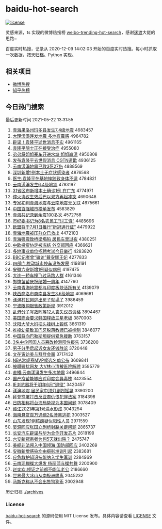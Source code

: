 # baidu-hot-search

[![license](https://img.shields.io/github/license/Arrackisarookie/baidu-hot-search)](https://github.com/Arrackisarookie/baidu-hot-search/blob/master/LICENSE)

灵感来源，ts 实现的微博热搜榜 [weibo-trending-hot-search](https://github.com/justjavac/weibo-trending-hot-search)，感谢[迷渡](https://github.com/justjavac)大佬的思路~

百度实时热搜，记录从 2020-12-09 14:02:03 开始的百度实时热搜。每小时抓取一次数据，按天[归档](./archives)。Python 实现。

## 相关项目
+ [微博热搜](https://github.com/Arrackisarookie/weibo-hot-search)
+ [知乎热榜](https://github.com/Arrackisarookie/zhihu-top-search)

## 今日热门搜索

<!-- Rank Begin -->

最后更新时间 2021-05-22 13:31:55

1. [青海果洛州玛多县发生7.4级地震](http://www.baidu.com/baidu?cl=3&tn=SE_baiduhomet8_jmjb7mjw&rsv_dl=fyb_top&fr=top1000&wd=%C7%E0%BA%A3%B9%FB%C2%E5%D6%DD%C2%EA%B6%E0%CF%D8%B7%A2%C9%FA7.4%BC%B6%B5%D8%D5%F0) 4983457
1. [大理漾濞连发地震 多地有震感](http://www.baidu.com/baidu?cl=3&tn=SE_baiduhomet8_jmjb7mjw&rsv_dl=fyb_top&fr=top1000&wd=%B4%F3%C0%ED%D1%FA%E5%A8%C1%AC%B7%A2%B5%D8%D5%F0%20%B6%E0%B5%D8%D3%D0%D5%F0%B8%D0) 4964782
1. [辟谣！袁隆平逝世消息不实](http://www.baidu.com/baidu?cl=3&tn=SE_baiduhomet8_jmjb7mjw&rsv_dl=fyb_top&fr=top1000&wd=%B1%D9%D2%A5%A3%A1%D4%AC%C2%A1%C6%BD%CA%C5%CA%C0%CF%FB%CF%A2%B2%BB%CA%B5) 4961165
1. [袁隆平院士正在接受治疗](http://www.baidu.com/baidu?cl=3&tn=SE_baiduhomet8_jmjb7mjw&rsv_dl=fyb_top&fr=top1000&wd=%D4%AC%C2%A1%C6%BD%D4%BA%CA%BF%D5%FD%D4%DA%BD%D3%CA%DC%D6%CE%C1%C6) 4955080
1. [弟弟将姐姐豪车开进水塘 姐姐崩溃](http://www.baidu.com/baidu?cl=3&tn=SE_baiduhomet8_jmjb7mjw&rsv_dl=fyb_top&fr=top1000&wd=%B5%DC%B5%DC%BD%AB%BD%E3%BD%E3%BA%C0%B3%B5%BF%AA%BD%F8%CB%AE%CC%C1%20%BD%E3%BD%E3%B1%C0%C0%A3) 4950808
1. [发布袁隆平去世假消息 CGTN道歉](http://www.baidu.com/baidu?cl=3&tn=SE_baiduhomet8_jmjb7mjw&rsv_dl=fyb_top&fr=top1000&wd=%B7%A2%B2%BC%D4%AC%C2%A1%C6%BD%C8%A5%CA%C0%BC%D9%CF%FB%CF%A2%20CGTN%B5%C0%C7%B8) 4936125
1. [云南漾濞地震已致3死27伤](http://www.baidu.com/baidu?cl=3&tn=SE_baiduhomet8_jmjb7mjw&rsv_dl=fyb_top&fr=top1000&wd=%D4%C6%C4%CF%D1%FA%E5%A8%B5%D8%D5%F0%D2%D1%D6%C23%CB%C027%C9%CB) 4888569
1. [深圳新增1例本土无症状感染者](http://www.baidu.com/baidu?cl=3&tn=SE_baiduhomet8_jmjb7mjw&rsv_dl=fyb_top&fr=top1000&wd=%C9%EE%DB%DA%D0%C2%D4%F61%C0%FD%B1%BE%CD%C1%CE%DE%D6%A2%D7%B4%B8%D0%C8%BE%D5%DF) 4876568
1. [医生:袁隆平在基地摔跤致身体不适](http://www.baidu.com/baidu?cl=3&tn=SE_baiduhomet8_jmjb7mjw&rsv_dl=fyb_top&fr=top1000&wd=%D2%BD%C9%FA%3A%D4%AC%C2%A1%C6%BD%D4%DA%BB%F9%B5%D8%CB%A4%F5%D3%D6%C2%C9%ED%CC%E5%B2%BB%CA%CA) 4784821
1. [云南漾濞发生6.4级地震](http://www.baidu.com/baidu?cl=3&tn=SE_baiduhomet8_jmjb7mjw&rsv_dl=fyb_top&fr=top1000&wd=%D4%C6%C4%CF%D1%FA%E5%A8%B7%A2%C9%FA6.4%BC%B6%B5%D8%D5%F0) 4783197
1. [31省区市新增本土确诊1例 在广东](http://www.baidu.com/baidu?cl=3&tn=SE_baiduhomet8_jmjb7mjw&rsv_dl=fyb_top&fr=top1000&wd=31%CA%A1%C7%F8%CA%D0%D0%C2%D4%F6%B1%BE%CD%C1%C8%B7%D5%EF1%C0%FD%20%D4%DA%B9%E3%B6%AB) 4774971
1. [停火协议生效后巴以双方再起冲突](http://www.baidu.com/baidu?cl=3&tn=SE_baiduhomet8_jmjb7mjw&rsv_dl=fyb_top&fr=top1000&wd=%CD%A3%BB%F0%D0%AD%D2%E9%C9%FA%D0%A7%BA%F3%B0%CD%D2%D4%CB%AB%B7%BD%D4%D9%C6%F0%B3%E5%CD%BB) 4690648
1. [专家初判青海地震与云南地震无关联](http://www.baidu.com/baidu?cl=3&tn=SE_baiduhomet8_jmjb7mjw&rsv_dl=fyb_top&fr=top1000&wd=%D7%A8%BC%D2%B3%F5%C5%D0%C7%E0%BA%A3%B5%D8%D5%F0%D3%EB%D4%C6%C4%CF%B5%D8%D5%F0%CE%DE%B9%D8%C1%AA) 4675661
1. [中国百强城市榜单发布](http://www.baidu.com/baidu?cl=3&tn=SE_baiduhomet8_jmjb7mjw&rsv_dl=fyb_top&fr=top1000&wd=%D6%D0%B9%FA%B0%D9%C7%BF%B3%C7%CA%D0%B0%F1%B5%A5%B7%A2%B2%BC) 4583829
1. [青海共记录到余震100多次](http://www.baidu.com/baidu?cl=3&tn=SE_baiduhomet8_jmjb7mjw&rsv_dl=fyb_top&fr=top1000&wd=%C7%E0%BA%A3%B9%B2%BC%C7%C2%BC%B5%BD%D3%E0%D5%F0100%B6%E0%B4%CE) 4572758
1. [市纪委书记为8名农民工“讨工资”](http://www.baidu.com/baidu?cl=3&tn=SE_baiduhomet8_jmjb7mjw&rsv_dl=fyb_top&fr=top1000&wd=%CA%D0%BC%CD%CE%AF%CA%E9%BC%C7%CE%AA8%C3%FB%C5%A9%C3%F1%B9%A4%A1%B0%CC%D6%B9%A4%D7%CA%A1%B1) 4485696
1. [欧盟将于7月1日推行“新冠通行证”](http://www.baidu.com/baidu?cl=3&tn=SE_baiduhomet8_jmjb7mjw&rsv_dl=fyb_top&fr=top1000&wd=%C5%B7%C3%CB%BD%AB%D3%DA7%D4%C21%C8%D5%CD%C6%D0%D0%A1%B0%D0%C2%B9%DA%CD%A8%D0%D0%D6%A4%A1%B1) 4479922
1. [青海地震被压群众已救出](http://www.baidu.com/baidu?cl=3&tn=SE_baiduhomet8_jmjb7mjw&rsv_dl=fyb_top&fr=top1000&wd=%C7%E0%BA%A3%B5%D8%D5%F0%B1%BB%D1%B9%C8%BA%D6%DA%D2%D1%BE%C8%B3%F6) 4472103
1. [青海强震致桥梁塌陷 居民车里过夜](http://www.baidu.com/baidu?cl=3&tn=SE_baiduhomet8_jmjb7mjw&rsv_dl=fyb_top&fr=top1000&wd=%C7%E0%BA%A3%C7%BF%D5%F0%D6%C2%C7%C5%C1%BA%CB%FA%CF%DD%20%BE%D3%C3%F1%B3%B5%C0%EF%B9%FD%D2%B9) 4380251
1. [中欧投资协定被冻结 外交部回应](http://www.baidu.com/baidu?cl=3&tn=SE_baiduhomet8_jmjb7mjw&rsv_dl=fyb_top&fr=top1000&wd=%D6%D0%C5%B7%CD%B6%D7%CA%D0%AD%B6%A8%B1%BB%B6%B3%BD%E1%20%CD%E2%BD%BB%B2%BF%BB%D8%D3%A6) 4366621
1. [多地事业单位招聘考试今日举行](http://www.baidu.com/baidu?cl=3&tn=SE_baiduhomet8_jmjb7mjw&rsv_dl=fyb_top&fr=top1000&wd=%B6%E0%B5%D8%CA%C2%D2%B5%B5%A5%CE%BB%D5%D0%C6%B8%BF%BC%CA%D4%BD%F1%C8%D5%BE%D9%D0%D0) 4283820
1. [BBC记者曾“骗访”戴安娜王妃](http://www.baidu.com/baidu?cl=3&tn=SE_baiduhomet8_jmjb7mjw&rsv_dl=fyb_top&fr=top1000&wd=BBC%BC%C7%D5%DF%D4%F8%A1%B0%C6%AD%B7%C3%A1%B1%B4%F7%B0%B2%C4%C8%CD%F5%E5%FA) 4277833
1. [四部门:推动城市停车设施发展](http://www.baidu.com/baidu?cl=3&tn=SE_baiduhomet8_jmjb7mjw&rsv_dl=fyb_top&fr=top1000&wd=%CB%C4%B2%BF%C3%C5%3A%CD%C6%B6%AF%B3%C7%CA%D0%CD%A3%B3%B5%C9%E8%CA%A9%B7%A2%D5%B9) 4198191
1. [安徽六安新增1例疑似病例](http://www.baidu.com/baidu?cl=3&tn=SE_baiduhomet8_jmjb7mjw&rsv_dl=fyb_top&fr=top1000&wd=%B0%B2%BB%D5%C1%F9%B0%B2%D0%C2%D4%F61%C0%FD%D2%C9%CB%C6%B2%A1%C0%FD) 4197475
1. [大连一轿车撞飞过马路人群](http://www.baidu.com/baidu?cl=3&tn=SE_baiduhomet8_jmjb7mjw&rsv_dl=fyb_top&fr=top1000&wd=%B4%F3%C1%AC%D2%BB%BD%CE%B3%B5%D7%B2%B7%C9%B9%FD%C2%ED%C2%B7%C8%CB%C8%BA) 4161346
1. [郑恺苗苗庆祝结婚一周年](http://www.baidu.com/baidu?cl=3&tn=SE_baiduhomet8_jmjb7mjw&rsv_dl=fyb_top&fr=top1000&wd=%D6%A3%E2%FD%C3%E7%C3%E7%C7%EC%D7%A3%BD%E1%BB%E9%D2%BB%D6%DC%C4%EA) 4147760
1. [云南青海地震都与印度板块活跃有关](http://www.baidu.com/baidu?cl=3&tn=SE_baiduhomet8_jmjb7mjw&rsv_dl=fyb_top&fr=top1000&wd=%D4%C6%C4%CF%C7%E0%BA%A3%B5%D8%D5%F0%B6%BC%D3%EB%D3%A1%B6%C8%B0%E5%BF%E9%BB%EE%D4%BE%D3%D0%B9%D8) 4139079
1. [陕西商洛市商南县发生3.6级地震](http://www.baidu.com/baidu?cl=3&tn=SE_baiduhomet8_jmjb7mjw&rsv_dl=fyb_top&fr=top1000&wd=%C9%C2%CE%F7%C9%CC%C2%E5%CA%D0%C9%CC%C4%CF%CF%D8%B7%A2%C9%FA3.6%BC%B6%B5%D8%D5%F0) 4069681
1. [漾濞村民刚逃出房子就塌了](http://www.baidu.com/baidu?cl=3&tn=SE_baiduhomet8_jmjb7mjw&rsv_dl=fyb_top&fr=top1000&wd=%D1%FA%E5%A8%B4%E5%C3%F1%B8%D5%CC%D3%B3%F6%B7%BF%D7%D3%BE%CD%CB%FA%C1%CB) 3986459
1. [宁波限购限售政策新规](http://www.baidu.com/baidu?cl=3&tn=SE_baiduhomet8_jmjb7mjw&rsv_dl=fyb_top&fr=top1000&wd=%C4%FE%B2%A8%CF%DE%B9%BA%CF%DE%CA%DB%D5%FE%B2%DF%D0%C2%B9%E6) 3912012
1. [乱港分子岑敖晖等12人丧失议员资格](http://www.baidu.com/baidu?cl=3&tn=SE_baiduhomet8_jmjb7mjw&rsv_dl=fyb_top&fr=top1000&wd=%C2%D2%B8%DB%B7%D6%D7%D3%E1%AF%B0%BD%EA%CD%B5%C812%C8%CB%C9%A5%CA%A7%D2%E9%D4%B1%D7%CA%B8%F1) 3894467
1. [美国商会要求韩国释放三星老板](http://www.baidu.com/baidu?cl=3&tn=SE_baiduhomet8_jmjb7mjw&rsv_dl=fyb_top&fr=top1000&wd=%C3%C0%B9%FA%C9%CC%BB%E1%D2%AA%C7%F3%BA%AB%B9%FA%CA%CD%B7%C5%C8%FD%D0%C7%C0%CF%B0%E5) 3870003
1. [沈阳大爷大妈把头挂树上锻炼](http://www.baidu.com/baidu?cl=3&tn=SE_baiduhomet8_jmjb7mjw&rsv_dl=fyb_top&fr=top1000&wd=%C9%F2%D1%F4%B4%F3%D2%AF%B4%F3%C2%E8%B0%D1%CD%B7%B9%D2%CA%F7%C9%CF%B6%CD%C1%B6) 3861319
1. [推搡幼童致其门牙脱落教师已被控制](http://www.baidu.com/baidu?cl=3&tn=SE_baiduhomet8_jmjb7mjw&rsv_dl=fyb_top&fr=top1000&wd=%CD%C6%DE%FA%D3%D7%CD%AF%D6%C2%C6%E4%C3%C5%D1%C0%CD%D1%C2%E4%BD%CC%CA%A6%D2%D1%B1%BB%BF%D8%D6%C6) 3846077
1. [中国将向巴勒斯坦提供紧急援助](http://www.baidu.com/baidu?cl=3&tn=SE_baiduhomet8_jmjb7mjw&rsv_dl=fyb_top&fr=top1000&wd=%D6%D0%B9%FA%BD%AB%CF%F2%B0%CD%C0%D5%CB%B9%CC%B9%CC%E1%B9%A9%BD%F4%BC%B1%D4%AE%D6%FA) 3763157
1. [3名中企回国人员篡改检测阳性报告](http://www.baidu.com/baidu?cl=3&tn=SE_baiduhomet8_jmjb7mjw&rsv_dl=fyb_top&fr=top1000&wd=3%C3%FB%D6%D0%C6%F3%BB%D8%B9%FA%C8%CB%D4%B1%B4%DB%B8%C4%BC%EC%B2%E2%D1%F4%D0%D4%B1%A8%B8%E6) 3736200
1. [男子分手后起诉女友还钱胜诉](http://www.baidu.com/baidu?cl=3&tn=SE_baiduhomet8_jmjb7mjw&rsv_dl=fyb_top&fr=top1000&wd=%C4%D0%D7%D3%B7%D6%CA%D6%BA%F3%C6%F0%CB%DF%C5%AE%D3%D1%BB%B9%C7%AE%CA%A4%CB%DF) 3720448
1. [文在寅访美与拜登会面](http://www.baidu.com/baidu?cl=3&tn=SE_baiduhomet8_jmjb7mjw&rsv_dl=fyb_top&fr=top1000&wd=%CE%C4%D4%DA%D2%FA%B7%C3%C3%C0%D3%EB%B0%DD%B5%C7%BB%E1%C3%E6) 3717432
1. [NBA常规赛MVP候选名单公布](http://www.baidu.com/baidu?cl=3&tn=SE_baiduhomet8_jmjb7mjw&rsv_dl=fyb_top&fr=top1000&wd=NBA%B3%A3%B9%E6%C8%FCMVP%BA%F2%D1%A1%C3%FB%B5%A5%B9%AB%B2%BC) 3609841
1. [被曝骚扰网友 大V林小清被医院解聘](http://www.baidu.com/baidu?cl=3&tn=SE_baiduhomet8_jmjb7mjw&rsv_dl=fyb_top&fr=top1000&wd=%B1%BB%C6%D8%C9%A7%C8%C5%CD%F8%D3%D1%20%B4%F3V%C1%D6%D0%A1%C7%E5%B1%BB%D2%BD%D4%BA%BD%E2%C6%B8) 3595779
1. [直播:云南漾濞发生多次地震](http://www.baidu.com/baidu?cl=3&tn=SE_baiduhomet8_jmjb7mjw&rsv_dl=fyb_top&fr=top1000&wd=%D6%B1%B2%A5%3A%D4%C6%C4%CF%D1%FA%E5%A8%B7%A2%C9%FA%B6%E0%B4%CE%B5%D8%D5%F0) 3496844
1. [国产疫苗能够应对印度变异毒株](http://www.baidu.com/baidu?cl=3&tn=SE_baiduhomet8_jmjb7mjw&rsv_dl=fyb_top&fr=top1000&wd=%B9%FA%B2%FA%D2%DF%C3%E7%C4%DC%B9%BB%D3%A6%B6%D4%D3%A1%B6%C8%B1%E4%D2%EC%B6%BE%D6%EA) 3423554
1. [IE浏览器将于明年6月“退役”](http://www.baidu.com/baidu?cl=3&tn=SE_baiduhomet8_jmjb7mjw&rsv_dl=fyb_top&fr=top1000&wd=IE%E4%AF%C0%C0%C6%F7%BD%AB%D3%DA%C3%F7%C4%EA6%D4%C2%A1%B0%CD%CB%D2%DB%A1%B1) 3420457
1. [漾濞地震 居民家中顶灯剧烈摇晃](http://www.baidu.com/baidu?cl=3&tn=SE_baiduhomet8_jmjb7mjw&rsv_dl=fyb_top&fr=top1000&wd=%D1%FA%E5%A8%B5%D8%D5%F0%20%BE%D3%C3%F1%BC%D2%D6%D0%B6%A5%B5%C6%BE%E7%C1%D2%D2%A1%BB%CE) 3390200
1. [拜登签署打击反亚裔仇恨犯罪法案](http://www.baidu.com/baidu?cl=3&tn=SE_baiduhomet8_jmjb7mjw&rsv_dl=fyb_top&fr=top1000&wd=%B0%DD%B5%C7%C7%A9%CA%F0%B4%F2%BB%F7%B7%B4%D1%C7%D2%E1%B3%F0%BA%DE%B7%B8%D7%EF%B7%A8%B0%B8) 3184398
1. [日防相称将台海局势视为本国问题](http://www.baidu.com/baidu?cl=3&tn=SE_baiduhomet8_jmjb7mjw&rsv_dl=fyb_top&fr=top1000&wd=%C8%D5%B7%C0%CF%E0%B3%C6%BD%AB%CC%A8%BA%A3%BE%D6%CA%C6%CA%D3%CE%AA%B1%BE%B9%FA%CE%CA%CC%E2) 3078409
1. [赣江2021年第1号洪水形成](http://www.baidu.com/baidu?cl=3&tn=SE_baiduhomet8_jmjb7mjw&rsv_dl=fyb_top&fr=top1000&wd=%B8%D3%BD%AD2021%C4%EA%B5%DA1%BA%C5%BA%E9%CB%AE%D0%CE%B3%C9) 3043294
1. [海南悬赏百万通缉2名涉黑逃犯](http://www.baidu.com/baidu?cl=3&tn=SE_baiduhomet8_jmjb7mjw&rsv_dl=fyb_top&fr=top1000&wd=%BA%A3%C4%CF%D0%FC%C9%CD%B0%D9%CD%F2%CD%A8%BC%A92%C3%FB%C9%E6%BA%DA%CC%D3%B7%B8) 3003527
1. [山东发现1例核酸疑似阳性人员](http://www.baidu.com/baidu?cl=3&tn=SE_baiduhomet8_jmjb7mjw&rsv_dl=fyb_top&fr=top1000&wd=%C9%BD%B6%AB%B7%A2%CF%D61%C0%FD%BA%CB%CB%E1%D2%C9%CB%C6%D1%F4%D0%D4%C8%CB%D4%B1) 2971559
1. [婺源回应张国立剧组封路关键问题](http://www.baidu.com/baidu?cl=3&tn=SE_baiduhomet8_jmjb7mjw&rsv_dl=fyb_top&fr=top1000&wd=%E6%C4%D4%B4%BB%D8%D3%A6%D5%C5%B9%FA%C1%A2%BE%E7%D7%E9%B7%E2%C2%B7%B9%D8%BC%FC%CE%CA%CC%E2) 2865737
1. [长安汽车辟谣与华为合作开发芯片](http://www.baidu.com/baidu?cl=3&tn=SE_baiduhomet8_jmjb7mjw&rsv_dl=fyb_top&fr=top1000&wd=%B3%A4%B0%B2%C6%FB%B3%B5%B1%D9%D2%A5%D3%EB%BB%AA%CE%AA%BA%CF%D7%F7%BF%AA%B7%A2%D0%BE%C6%AC) 2618199
1. [六安新冠患者为何5天就出院？](http://www.baidu.com/baidu?cl=3&tn=SE_baiduhomet8_jmjb7mjw&rsv_dl=fyb_top&fr=top1000&wd=%C1%F9%B0%B2%D0%C2%B9%DA%BB%BC%D5%DF%CE%AA%BA%CE5%CC%EC%BE%CD%B3%F6%D4%BA%A3%BF) 2475747
1. [美舰非法闯入中国领海 国防部回应](http://www.baidu.com/baidu?cl=3&tn=SE_baiduhomet8_jmjb7mjw&rsv_dl=fyb_top&fr=top1000&wd=%C3%C0%BD%A2%B7%C7%B7%A8%B4%B3%C8%EB%D6%D0%B9%FA%C1%EC%BA%A3%20%B9%FA%B7%C0%B2%BF%BB%D8%D3%A6) 2402269
1. [安徽新增感染均由摄影培训引起](http://www.baidu.com/baidu?cl=3&tn=SE_baiduhomet8_jmjb7mjw&rsv_dl=fyb_top&fr=top1000&wd=%B0%B2%BB%D5%D0%C2%D4%F6%B8%D0%C8%BE%BE%F9%D3%C9%C9%E3%D3%B0%C5%E0%D1%B5%D2%FD%C6%F0) 2383681
1. [应急救护知识技能纳入学生军训](http://www.baidu.com/baidu?cl=3&tn=SE_baiduhomet8_jmjb7mjw&rsv_dl=fyb_top&fr=top1000&wd=%D3%A6%BC%B1%BE%C8%BB%A4%D6%AA%CA%B6%BC%BC%C4%DC%C4%C9%C8%EB%D1%A7%C9%FA%BE%FC%D1%B5) 2284969
1. [云南现蝴蝶大爆发 杨丽萍与蝶共舞](http://www.baidu.com/baidu?cl=3&tn=SE_baiduhomet8_jmjb7mjw&rsv_dl=fyb_top&fr=top1000&wd=%D4%C6%C4%CF%CF%D6%BA%FB%B5%FB%B4%F3%B1%AC%B7%A2%20%D1%EE%C0%F6%C6%BC%D3%EB%B5%FB%B9%B2%CE%E8) 2200900
1. [赵奕欢:领证之前都不能叫老公](http://www.baidu.com/baidu?cl=3&tn=SE_baiduhomet8_jmjb7mjw&rsv_dl=fyb_top&fr=top1000&wd=%D5%D4%DE%C8%BB%B6%3A%C1%EC%D6%A4%D6%AE%C7%B0%B6%BC%B2%BB%C4%DC%BD%D0%C0%CF%B9%AB) 2186660
1. [世界最大冰山从南极洲脱离](http://www.baidu.com/baidu?cl=3&tn=SE_baiduhomet8_jmjb7mjw&rsv_dl=fyb_top&fr=top1000&wd=%CA%C0%BD%E7%D7%EE%B4%F3%B1%F9%C9%BD%B4%D3%C4%CF%BC%AB%D6%DE%CD%D1%C0%EB) 2045232
1. [马斯克称从不会出售狗狗币](http://www.baidu.com/baidu?cl=3&tn=SE_baiduhomet8_jmjb7mjw&rsv_dl=fyb_top&fr=top1000&wd=%C2%ED%CB%B9%BF%CB%B3%C6%B4%D3%B2%BB%BB%E1%B3%F6%CA%DB%B9%B7%B9%B7%B1%D2) 2002948
<!-- Rank End -->

历史归档 [./archives](./archives)

### License

[baidu-hot-search](https://github.com/Arrackisarookie/baidu-hot-search) 的源码使用 MIT License 发布。具体内容请查看 [LICENSE](./LICENSE) 文件。
